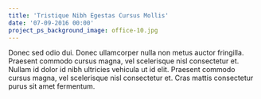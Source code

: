 ```yaml
---
title: 'Tristique Nibh Egestas Cursus Mollis'
date: '07-09-2016 00:00'
project_ps_background_image: office-10.jpg
---
```


Donec sed odio dui. Donec ullamcorper nulla non metus auctor fringilla. Praesent commodo cursus magna, vel scelerisque nisl consectetur et. Nullam id dolor id nibh ultricies vehicula ut id elit. Praesent commodo cursus magna, vel scelerisque nisl consectetur et. Cras mattis consectetur purus sit amet fermentum.